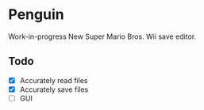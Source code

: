 # Penguin
Work-in-progress New Super Mario Bros. Wii save editor.

## Todo
- [X] Accurately read files
- [X] Accurately save files
- [ ] GUI

